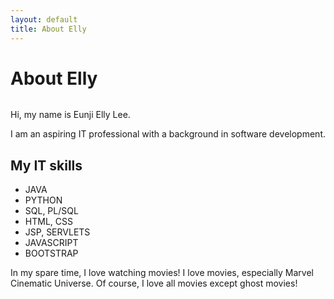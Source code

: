```yaml
---
layout: default
title: About Elly
---
```


<div class="post">
	<h1 class="pageTitle">About Elly</h1>
	<img src="{{ '/assets/img/mountain.jpg' }}" alt="">
	<p class="intro">Hi, my name is Eunji Elly Lee.</p>
	<p>I am an aspiring IT professional with a background in software development.</p>
	<h2>My IT skills</h2>
	<ul>
		<li>JAVA</li>
  		<li>PYTHON</li>
  		<li>SQL, PL/SQL</li>
		<li>HTML, CSS</li>
		<li>JSP, SERVLETS</li>
  		<li>JAVASCRIPT</li>
  		<li>BOOTSTRAP</li>
  	</ul>
	<p>In my spare time, I love watching movies! I love movies, especially Marvel Cinematic Universe.
	Of course, I love all movies except ghost movies!</p>
</div>

